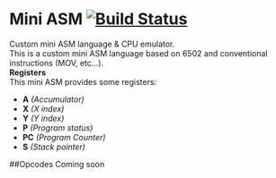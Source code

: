 Mini ASM [![Build Status](https://travis-ci.org/tyr-sl3/mini-asm.svg)](https://travis-ci.org/tyr-sl3/mini-asm)
===========
Custom mini ASM language &amp; CPU emulator. <br />
This is a custom mini ASM language based on 6502 and conventional instructions (MOV, etc...). <br />
**Registers** <br />
This mini ASM provides some registers:
* **A** *(Accumulator)*
* **X** *(X index)*
* **Y** *(Y index)*
* **P** *(Program status)*
* **PC** *(Program Counter)*
* **S** *(Stack pointer)*

##Opcodes
Coming soon
